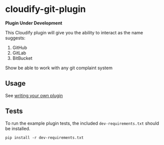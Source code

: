 cloudify-git-plugin
========================

**Plugin Under Development**

This Cloudify plugin will give you the ability to interact as the name suggests:

1. GitHub
2. GitLab
3. BitBucket

Show be able to work with any git complaint system

## Usage

See [writing your own plugin](https://docs.cloudify.co/latest/developer/writing_plugins/)

## Tests

To run the example plugin tests, the included `dev-requirements.txt` should be installed.

```
pip install -r dev-requirements.txt
```
